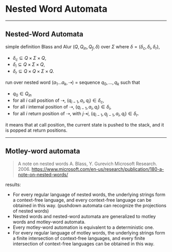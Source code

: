 # Nested Word Automata









---
## Nested-Word Automata

simple definition Blass and Alur
$(Q, Q_{in}, Q_f, \delta)$ over $\Sigma$ where $\delta = (\delta_c, \delta_i, \delta_r)$, 

- $\delta_c \subseteq Q \times \Sigma \times Q$, 
- $\delta_i \subseteq Q \times \Sigma \times Q$, 
- $\delta_r \subseteq Q \times Q \times \Sigma \times Q$. 

run over nested word $(a_1\ldots a_k, ⇢)$ = sequence $q_0, \ldots, q_k$ such that
- $q_0 \in Q_{in}$
- for all $i$ call position of $⇢$, $(q_{i-1}, a_i, q_i) \in \delta_c$, 
- for all $i$ internal position of $⇢$, $(q_{i-1}, a_i, q_i) \in \delta_i$, 
- for all $i$ return position of $⇢$,  with $j⇢i$,
  $(q_{i-1}, q_{j-1}, a_i, q_i) \in \delta_r$.

it means that at call position, the current state is pushed to the stack, and it is popped at return positions.





---
## Motley-word automata

> A note on nested words
> A. Blass, Y. Gurevich
> Microsoft Research. 2006.
https://www.microsoft.com/en-us/research/publication/180-a-note-on-nested-words/

results:
- For every regular language of nested words, the underlying strings form a context-free language, and every context-free language can be obtained in this way. 
  (pushdown automata can recognize the projections of nested words)
- Nested words and nested-word automata are generalized to motley words and motley-word automata. 
- Every motley-word automation is equivalent to a deterministic one. 
- For every regular language of motley words, the underlying strings form a finite intersection of context-free languages, and every finite intersection of context-free languages can be obtained in this way.

